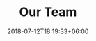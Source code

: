 ---
title: "Our Team"
date: 2018-07-12T18:19:33+06:00
bgImage: images/background/page-title.jpg
description : "This is meta description"
---